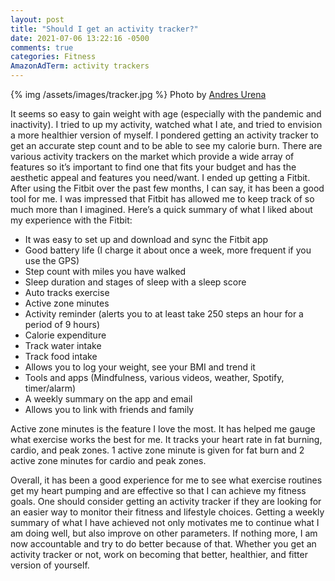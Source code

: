 ```yaml
---
layout: post
title: "Should I get an activity tracker?"
date: 2021-07-06 13:22:16 -0500
comments: true
categories: Fitness
AmazonAdTerm: activity trackers
---
```


{% img /assets/images/tracker.jpg %}
Photo by <a href="https://unsplash.com/@andresurena?utm_source=unsplash&utm_medium=referral&utm_content=creditCopyText">Andres Urena</a>


It seems so easy to gain weight with age (especially with the pandemic and inactivity). I tried to up my activity, watched what I ate, and tried to envision a more healthier version of myself.
I pondered getting an activity tracker to get an accurate step count and to be able to see my calorie burn. There are various activity trackers on the market which provide a wide array of features so it’s important to find one that fits your budget and has the aesthetic appeal and features you need/want. I ended up getting a Fitbit. After using the Fitbit over the past few months, I can say, it has been a good tool for me.  I was impressed that Fitbit has allowed me to keep track of so much more than I imagined. Here’s a quick summary of what I liked about my experience with the Fitbit:

-	It was easy to set up and download and sync the Fitbit app
- Good battery life (I charge it about once a week, more frequent if you use the GPS)
- Step count with miles you have walked
-	Sleep duration and stages of sleep with a sleep score
-	Auto tracks exercise
-	Active zone minutes
-	Activity reminder (alerts you to at least take 250 steps an hour for a period of 9 hours)
-	Calorie expenditure
-	Track water intake
-	Track food intake
-	Allows you to log your weight, see your BMI and trend it
-	Tools and apps (Mindfulness, various videos, weather, Spotify, timer/alarm)
-	A weekly summary on the app and email
-	Allows you to link with friends and family

Active zone minutes is the feature I love the most. It has helped me gauge what exercise works the best for me. It tracks your heart rate in fat burning, cardio, and peak zones. 1 active zone minute is given for fat burn and 2 active zone minutes for cardio and peak zones.

Overall, it has been a good experience for me to see what exercise routines get my heart pumping and are effective so that I can achieve my fitness goals. One should consider getting an activity tracker if they are looking for an easier way to monitor their fitness and lifestyle choices. Getting a weekly summary of what I have achieved not only motivates me to continue what I am doing well, but also improve on other parameters. If nothing more, I am now accountable and try to do better because of that. Whether you get an activity tracker or not, work on becoming that better, healthier, and fitter version of yourself.
